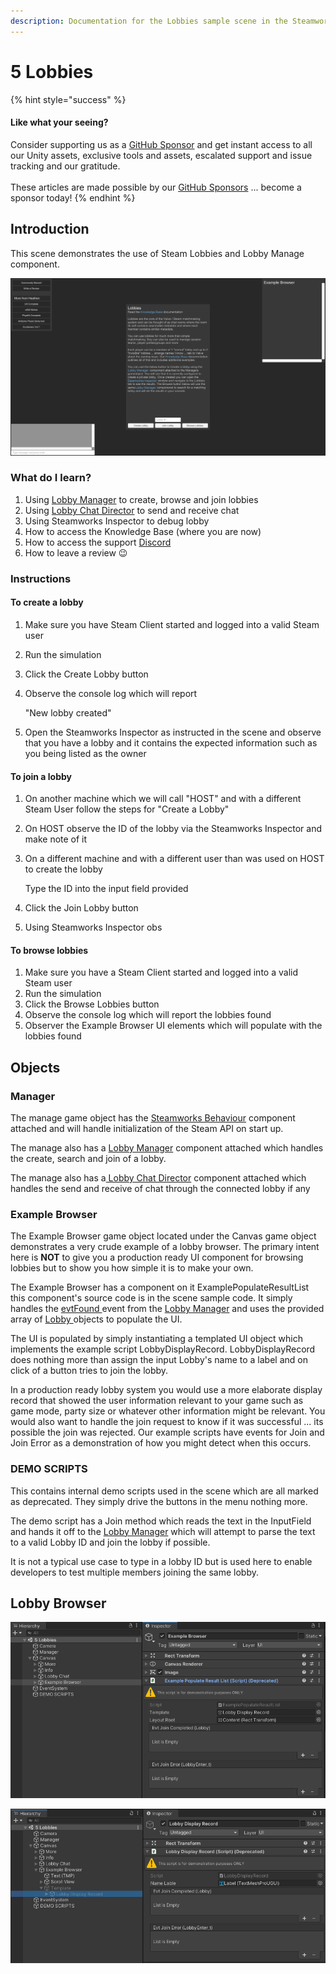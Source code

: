 ```yaml
---
description: Documentation for the Lobbies sample scene in the Steamworks Complete asset
---
```


# 5 Lobbies

{% hint style="success" %}
#### Like what your seeing?

Consider supporting us as a [GitHub Sponsor](../../../company/concepts/become-a-sponsor.md) and get instant access to all our Unity assets, exclusive tools and assets, escalated support and issue tracking and our gratitude.\
\
These articles are made possible by our [GitHub Sponsors](https://github.com/sponsors/heathen-engineering) ... become a sponsor today!
{% endhint %}

## Introduction&#x20;

This scene demonstrates the use of Steam Lobbies and Lobby Manage component.

![](<../../../.gitbook/assets/image (183) (1) (1) (1).png>)

### What do I learn?

1. Using [Lobby Manager](../components/lobby-manager.md) to create, browse and join lobbies
2. Using [Lobby Chat Director](../components/lobby-chat-director.md) to send and receive chat
3. Using Steamworks Inspector to debug lobby&#x20;
4. How to access the Knowledge Base (where you are now)
5. How to access the support [Discord ](https://discord.gg/6X3xrRc)
6. How to leave a review 😉

### Instructions

#### To create a lobby

1. Make sure you have Steam Client started and logged into a valid Steam user
2. Run the simulation
3. Click the Create Lobby button
4.  Observe the console log which will report

    "New lobby created"
5. Open the Steamworks Inspector as instructed in the scene and observe that you have a lobby and it contains the expected information such as you being listed as the owner

#### To join a lobby

1. On another machine which we will call "HOST" and with a different Steam User follow the steps for "Create a Lobby"
2. On HOST observe the ID of the lobby via the Steamworks Inspector and make note of it
3.  On a different machine and with a different user than was used on HOST to create the lobby

    Type the ID into the input field provided
4. Click the Join Lobby button
5. Using Steamworks Inspector obs

#### To browse lobbies

1. Make sure you have a Steam Client started and logged into a valid Steam user
2. Run the simulation
3. Click the Browse Lobbies button
4. Observe the console log which will report the lobbies found
5. Observer the Example Browser UI elements which will populate with the lobbies found

## Objects

### Manager

The manage game object has the [Steamworks Behaviour](../components/steamworks-behaviour.md) component attached and will handle initialization of the Steam API on start up.

The manage also has a [Lobby Manager](../components/lobby-manager.md) component attached which handles the create, search and join of a lobby.

The manage also has a[ Lobby Chat Director](../components/lobby-chat-director.md) component attached which handles the send and receive of chat through the connected lobby if any

### Example Browser

The Example Browser game object located under the Canvas game object demonstrates a very crude example of a lobby browser. The primary intent here is **NOT** to give you a production ready UI component for browsing lobbies but to show you how simple it is to make your own.

The Example Browser has a component on it ExamplePopulateResultList this component's source code is in the scene sample code. It simply handles the [evtFound ](../components/lobby-manager.md#evtfound)event from the [Lobby Manager](../components/lobby-manager.md) and uses the provided array of [Lobby ](../objects/lobby.md)objects to populate the UI.

The UI is populated by simply instantiating a templated UI object which implements the example script LobbyDisplayRecord. LobbyDisplayRecord does nothing more than assign the input Lobby's name to a label and on click of a button tries to join the lobby.

In a production ready lobby system you would use a more elaborate display record that showed the user information relevant to your game such as game mode, party size or whatever other information might be relevant. You would also want to handle the join request to know if it was successful ... its possible the join was rejected. Our example scripts have events for Join and Join Error as a demonstration of how you might detect when this occurs.

### DEMO SCRIPTS

This contains internal demo scripts used in the scene which are all marked as deprecated. They simply drive the buttons in the menu nothing more.

The demo script has a Join method which reads the text in the InputField and hands it off to the [Lobby Manager](../components/lobby-manager.md) which will attempt to parse the text to a valid Lobby ID and join the lobby if possible.

It is not a typical use case to type in a lobby ID but is used here to enable developers to test multiple members joining the same lobby.

## Lobby Browser

![Screen shot of the Example Populate Result List component on the Example Browser Game Object](<../../../.gitbook/assets/image (153) (1) (1).png>)

![Screen shot of the Lobby Display Record template referenced by the Example Browser](<../../../.gitbook/assets/image (178) (1) (1) (1).png>)

